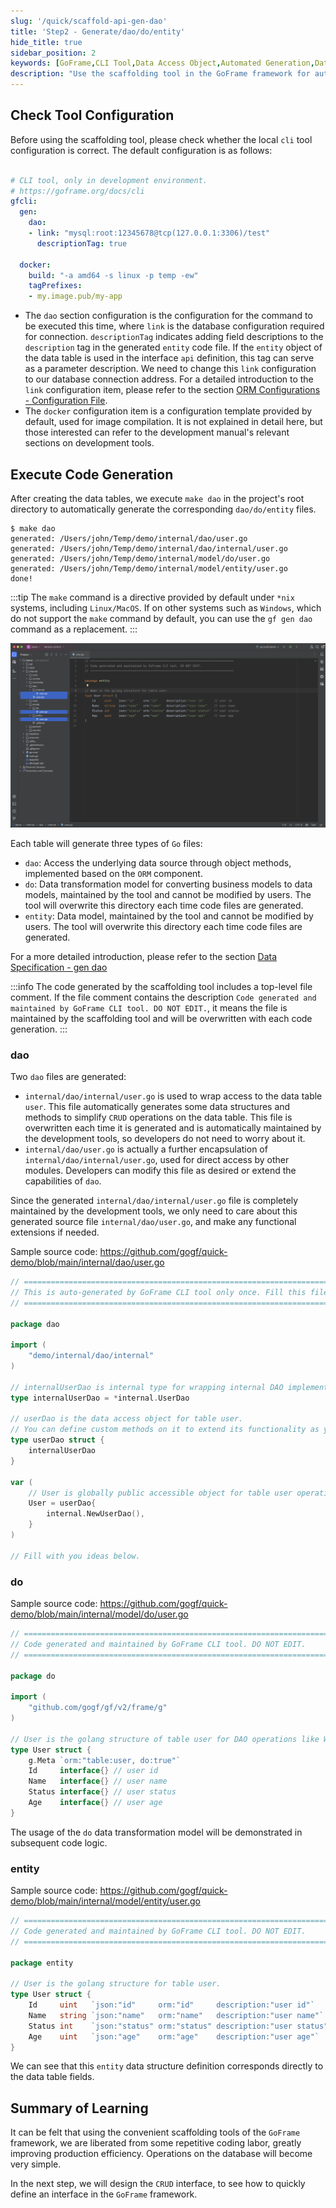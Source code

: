 ```yaml
---
slug: '/quick/scaffold-api-gen-dao'
title: 'Step2 - Generate/dao/do/entity'
hide_title: true
sidebar_position: 2
keywords: [GoFrame,CLI Tool,Data Access Object,Automated Generation,Data Model,Database Configuration,Make Command,Data Transformation,Code Generation,ORM Component]
description: "Use the scaffolding tool in the GoFrame framework for automated data access object generation, ensure the CLI tool is configured correctly, then execute the code generation through commands, and generate corresponding dao, do, and entity files after creating the database tables to simplify CRUD operations. It demonstrates the specific file structure and usage, as well as the principles of generating different types of files."
---
```


## Check Tool Configuration

Before using the scaffolding tool, please check whether the local `cli` tool configuration is correct. The default configuration is as follows:

```yaml title="hack/config.yaml"

# CLI tool, only in development environment.
# https://goframe.org/docs/cli
gfcli:
  gen:
    dao:
    - link: "mysql:root:12345678@tcp(127.0.0.1:3306)/test"
      descriptionTag: true

  docker:
    build: "-a amd64 -s linux -p temp -ew"
    tagPrefixes:
    - my.image.pub/my-app
```

- The `dao` section configuration is the configuration for the command to be executed this time, where `link` is the database configuration required for connection. `descriptionTag` indicates adding field descriptions to the `description` tag in the generated `entity` code file. If the `entity` object of the data table is used in the interface `api` definition, this tag can serve as a parameter description. We need to change this `link` configuration to our database connection address. For a detailed introduction to the `link` configuration item, please refer to the section [ORM Configurations - Configuration File](../../../docs/核心组件/数据库ORM/ORM使用配置/ORM使用配置-配置文件.md).
- The `docker` configuration item is a configuration template provided by default, used for image compilation. It is not explained in detail here, but those interested can refer to the development manual's relevant sections on development tools.

## Execute Code Generation

After creating the data tables, we execute `make dao` in the project's root directory to automatically generate the corresponding `dao/do/entity` files.

```text
$ make dao
generated: /Users/john/Temp/demo/internal/dao/user.go
generated: /Users/john/Temp/demo/internal/dao/internal/user.go
generated: /Users/john/Temp/demo/internal/model/do/user.go
generated: /Users/john/Temp/demo/internal/model/entity/user.go
done!
```

:::tip
The `make` command is a directive provided by default under `*nix` systems, including `Linux/MacOS`. If on other systems such as `Windows`, which do not support the `make` command by default, you can use the `gf gen dao` command as a replacement.
:::

![goframe dao, do, entity](QQ_1731806701346.png)

Each table will generate three types of `Go` files:
- `dao`: Access the underlying data source through object methods, implemented based on the `ORM` component.
- `do`: Data transformation model for converting business models to data models, maintained by the tool and cannot be modified by users. The tool will overwrite this directory each time code files are generated.
- `entity`: Data model, maintained by the tool and cannot be modified by users. The tool will overwrite this directory each time code files are generated.

For a more detailed introduction, please refer to the section [Data Specification - gen dao](../../../docs/开发工具/代码生成-gen/数据规范-gen%20dao.md)

:::info
The code generated by the scaffolding tool includes a top-level file comment. If the file comment contains the description `Code generated and maintained by GoFrame CLI tool. DO NOT EDIT.`, it means the file is maintained by the scaffolding tool and will be overwritten with each code generation.
:::

### dao

Two `dao` files are generated:
- `internal/dao/internal/user.go` is used to wrap access to the data table `user`. This file automatically generates some data structures and methods to simplify `CRUD` operations on the data table. This file is overwritten each time it is generated and is automatically maintained by the development tools, so developers do not need to worry about it.
- `internal/dao/user.go` is actually a further encapsulation of `internal/dao/internal/user.go`, used for direct access by other modules. Developers can modify this file as desired or extend the capabilities of `dao`.

Since the generated `internal/dao/internal/user.go` file is completely maintained by the development tools, we only need to care about this generated source file `internal/dao/user.go`, and make any functional extensions if needed.

Sample source code: https://github.com/gogf/quick-demo/blob/main/internal/dao/user.go

```go title="internal/dao/user.go"
// =================================================================================
// This is auto-generated by GoFrame CLI tool only once. Fill this file as you wish.
// =================================================================================

package dao

import (
    "demo/internal/dao/internal"
)

// internalUserDao is internal type for wrapping internal DAO implements.
type internalUserDao = *internal.UserDao

// userDao is the data access object for table user.
// You can define custom methods on it to extend its functionality as you wish.
type userDao struct {
    internalUserDao
}

var (
    // User is globally public accessible object for table user operations.
    User = userDao{
        internal.NewUserDao(),
    }
)

// Fill with you ideas below.
```

### do

Sample source code: https://github.com/gogf/quick-demo/blob/main/internal/model/do/user.go

```go title="internal/model/do/user.go"
// =================================================================================
// Code generated and maintained by GoFrame CLI tool. DO NOT EDIT.
// =================================================================================

package do

import (
    "github.com/gogf/gf/v2/frame/g"
)

// User is the golang structure of table user for DAO operations like Where/Data.
type User struct {
    g.Meta `orm:"table:user, do:true"`
    Id     interface{} // user id
    Name   interface{} // user name
    Status interface{} // user status
    Age    interface{} // user age
}
```

The usage of the `do` data transformation model will be demonstrated in subsequent code logic.

### entity

Sample source code: https://github.com/gogf/quick-demo/blob/main/internal/model/entity/user.go

```go title="internal/model/entity/user.go"
// =================================================================================
// Code generated and maintained by GoFrame CLI tool. DO NOT EDIT.
// =================================================================================

package entity

// User is the golang structure for table user.
type User struct {
	Id     uint   `json:"id"     orm:"id"     description:"user id"`     // user id
	Name   string `json:"name"   orm:"name"   description:"user name"`   // user name
	Status int    `json:"status" orm:"status" description:"user status"` // user status
	Age    uint   `json:"age"    orm:"age"    description:"user age"`    // user age
}
```

We can see that this `entity` data structure definition corresponds directly to the data table fields.

## Summary of Learning

It can be felt that using the convenient scaffolding tools of the `GoFrame` framework, we are liberated from some repetitive coding labor, greatly improving production efficiency. Operations on the database will become very simple.

In the next step, we will design the `CRUD` interface, to see how to quickly define an interface in the `GoFrame` framework.